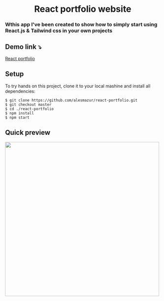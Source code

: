 <h1 align="center"  color="blue">React portfolio website</h1>
<h3>Wthis app  I've been created to show how to simply start using   React.js & <span>  Tailwind css </span>in your own projects</h3>

<h2>Demo link ⤵️</h2>
<span><a href="https://alesmazur.github.io/react-portfolio/" target="blank" >React portfolio</a></span>



## Setup
To try hands on this project, clone it to your local mashine  and install all dependencies:

```
$ git clone https://github.com/alesmazur/react-portfolio.git
$ git checkout master
$ cd ./react-portfolio
$ npm install
$ npm start
```

## Quick preview

 <p>
  <img src="https://lh3.googleusercontent.com/drive-viewer/AITFw-ycjRjRsfyso_l0AFCo_yyb8ZaZM9mirxYCt2ikkrR-nC1rn4kncnMkPn-Z-Abf0ptWS0TrUN7ZldtytkikT2LifPrU=s1600" width="500" heigth="auto" /> 
 </p> 
